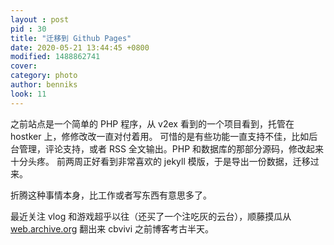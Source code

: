 ```yaml
---
layout : post
pid : 30
title: "迁移到 Github Pages"
date: 2020-05-21 13:44:45 +0800
modified: 1488862741
cover: 
category: photo
author: benniks
look: 11
---
```


之前站点是一个简单的 PHP 程序，从 v2ex 看到的一个项目看到，托管在 hostker 上，修修改改一直对付着用。
可惜的是有些功能一直支持不佳，比如后台管理，评论支持，或者 RSS 全文输出。PHP 和数据库的那部分源码，修改起来十分头疼。
前两周正好看到非常喜欢的 jekyll 模版，于是导出一份数据，迁移过来。

折腾这种事情本身，比工作或者写东西有意思多了。

最近关注 vlog 和游戏超乎以往（还买了一个注吃灰的云台），顺藤摸瓜从 [web.archive.org][1] 翻出来 cbvivi 之前博客考古半天。

[1]:	web.archive.org